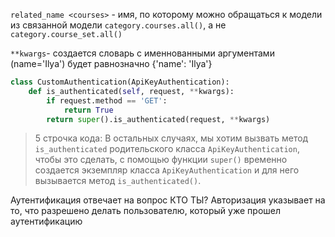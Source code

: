 `related_name <courses>` - имя, по которому можно обращаться к модели из связанной модели `category.courses.all()`, а не `category.course_set.all()`


`**kwargs`- создается словарь с именнованными аргументами (name='Ilya') будет равнозначно {'name': 'Ilya'}

```Python
class CustomAuthentication(ApiKeyAuthentication):
	def is_authenticated(self, request, **kwargs):
		if request.method == 'GET':
			return True
		return super().is_authenticated(request, **kwargs)
```
>5 строчка кода: 
>В остальных случаях, мы хотим вызвать метод `is_authenticated` родительского класса `ApiKeyAuthentication`, чтобы это сделать, с помощью функции `super()` временно создается экземпляр класса `ApiKeyAuthentication` и для него вызывается метод `is_authenticated()`.

Аутентификация отвечает на вопрос КТО ТЫ?
Авторизация указывает на то, что разрешено делать пользователю, который уже прошел аутентификацию